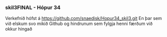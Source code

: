 ### skil3FINAL - Hópur 34

Verkefnið hófst á https://github.com/snaedisk/Hopur34_skil3.git
En þar sem við elskum svo mikið Github og hindrunum sem fylgja henni færðum við okkur hingað
